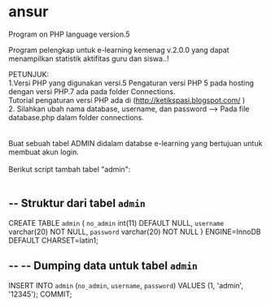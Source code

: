 # ansur
Program on PHP language version.5 <br>


Program pelengkap untuk e-learning kemenag v.2.0.0 yang dapat menampilkan statistik aktifitas guru dan siswa..!<br>

PETUNJUK:<br>
1.Versi PHP yang digunakan versi.5
Pengaturan versi PHP 5 pada hosting dengan versi PHP.7 ada pada folder Connections.<br>
Tutorial pengaturan versi PHP ada di  (http://ketikspasi.blogspot.com/ ) <br>
2. Silahkan ubah nama database, username, dan password --> Pada file database.php dalam folder connections.<br><br><br>
Buat sebuah tabel ADMIN didalam databse e-learning yang bertujuan untuk membuat akun login.<br><br>
Berikut script tambah tabel "admin":<br><br>


-- Struktur dari tabel `admin`
--

CREATE TABLE `admin` (
  `no_admin` int(11) DEFAULT NULL,
  `username` varchar(20) NOT NULL,
  `password` varchar(20) NOT NULL
) ENGINE=InnoDB DEFAULT CHARSET=latin1;

--
-- Dumping data untuk tabel `admin`
--

INSERT INTO `admin` (`no_admin`, `username`, `password`) VALUES
(1, 'admin', '12345');
COMMIT;
